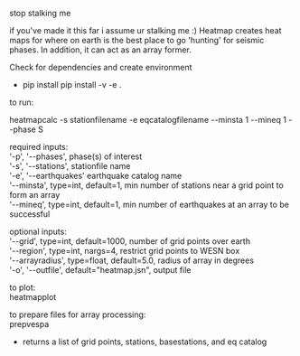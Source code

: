 stop stalking me

if you've made it this far i assume ur stalking me :)
Heatmap creates heat maps for where on earth is the best place to go 'hunting' for seismic phases. In addition, it can act as an array former. 

Check for dependencies and create environment  
- pip install pip install -v -e .

to run:  

heatmapcalc -s stationfilename -e eqcatalogfilename --minsta 1 --mineq 1 --phase S  

required inputs:  
'-p', '--phases', phase(s) of interest  
'-s', '--stations', stationfile name  
'-e', '--earthquakes' earthquake catalog name  
'--minsta', type=int, default=1, min number of stations near a grid point to form an array  
'--mineq', type=int, default=1, min number of earthquakes at an array to be successful  

optional inputs:  
'--grid', type=int, default=1000, number of grid points over earth  
'--region', type=int, nargs=4, restrict grid points to WESN box  
'--arrayradius', type=float, default=5.0, radius of array in degrees  
'-o', '--outfile', default="heatmap.jsn", output file  

to plot:  
heatmapplot  

to prepare files for array processing:  
prepvespa  
- returns a list of grid points, stations, basestations, and eq catalog  
